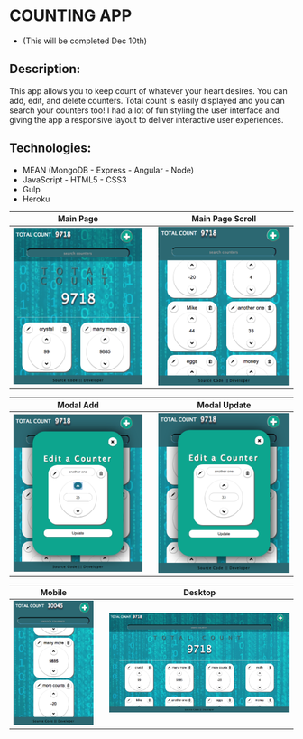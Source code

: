 # COUNTING APP
* (This will be completed Dec 10th)

## Description:
This app allows you to keep count of whatever your heart desires. You can add, edit, and delete counters. Total count is easily displayed and you can search your counters too! I had a lot of fun styling the user interface and giving the app a responsive layout to deliver interactive user experiences. 

## Technologies:
- MEAN (MongoDB - Express - Angular - Node)
- JavaScript - HTML5 - CSS3 
- Gulp
- Heroku

**Main Page**                       |    |**Main Page Scroll**
:----------------------------------:|:--:|:----------------------------------:
![](/client/images/main.png)      |    | ![](/client/images/mainScroll.png)

**Modal Add**                       |    |**Modal Update**
:----------------------------------:|:--:|:----------------------------------:
![](/client/images/modalAdd.png)    |    | ![](/client/images/modalUpdate.png)

**Mobile**                          |    |  **Desktop**
:----------------------------------:|:--:|:----------------------------------:
![](/client/images/mobile.png)        |    | ![](/client/images/desktop.png)
